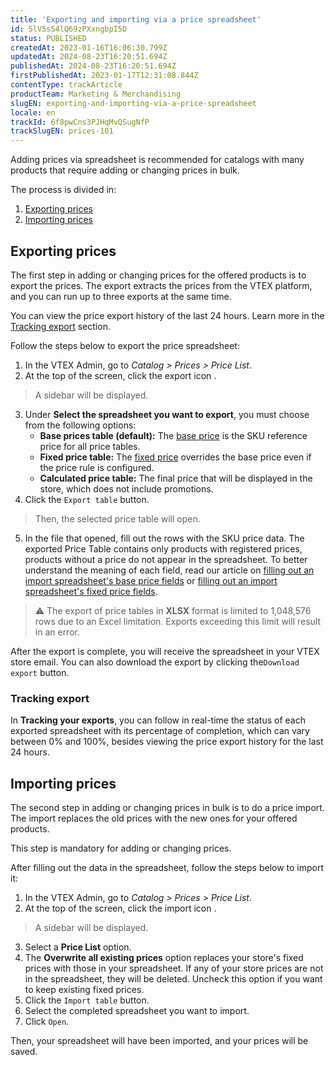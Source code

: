 ```yaml
---
title: '​​Exporting and importing via a price spreadsheet'
id: 5lV5s54lQ69zPXxngbpI5D
status: PUBLISHED
createdAt: 2023-01-16T16:06:30.799Z
updatedAt: 2024-08-23T16:20:51.694Z
publishedAt: 2024-08-23T16:20:51.694Z
firstPublishedAt: 2023-01-17T12:31:08.844Z
contentType: trackArticle
productTeam: Marketing & Merchandising
slugEN: exporting-and-importing-via-a-price-spreadsheet
locale: en
trackId: 6f8pwCns3PJHqMvQSugNfP
trackSlugEN: prices-101
---
```


Adding prices via spreadsheet is recommended for catalogs with many products that require adding or changing prices in bulk.

The process is divided in:

1. [Exporting prices](#exporting-prices)
2. [Importing prices](#importing-prices)

## Exporting prices 

The first step in adding or changing prices for the offered products is to export the prices. The export extracts the prices from the VTEX platform, and you can run up to three exports at the same time.

You can view the price export history of the last 24 hours. Learn more in the [Tracking export](#tracking-export) section.

Follow the steps below to export the price spreadsheet:

1. In the VTEX Admin, go to *Catalog > Prices > Price List*.
2. At the top of the screen, click the export icon <i class="fas fa-download"></i>.
> A sidebar will be displayed.
3. Under **Select the spreadsheet you want to export**, you must choose from the following options:
   - **Base prices table (default):** The [base price](https://help.vtex.com/en/tracks/precos-101--6f8pwCns3PJHqMvQSugNfP/3XcXp0r5WrJvogB8KIX4Kx) is the SKU reference price for all price tables.
   - **Fixed price table:** The [fixed price](https://help.vtex.com/en/tracks/precos-101--6f8pwCns3PJHqMvQSugNfP/3HxF2u5VwidqnUGnFoKdDy) overrides the base price even if the price rule is configured.
   - **Calculated price table:** The final price that will be displayed in the store, which does not include promotions.
4. Click the `Export table` button.
> Then, the selected price table will open.
5. In the file that opened, fill out the rows with the SKU price data. The exported Price Table contains only products with registered prices, products without a price do not appear in the spreadsheet. To better understand the meaning of each field, read our article on [filling out an import spreadsheet's base price fields](https://help.vtex.com/en/tutorial/preencher-campos-da-planilha-de-importacao-de-precos-base--4Jox8TeQ5feqAn78TZ0DNA) or [filling out an import spreadsheet's fixed price fields](https://help.vtex.com/en/tutorial/preencher-campos-da-planilha-de-importacao-de-precos-fixo--50RFoH3ruV97FJgeBUCURh).

> ⚠️ The export of price tables in **XLSX** format is limited to 1,048,576 rows due to an Excel limitation. Exports exceeding this limit will result in an error.

After the export is complete, you will receive the spreadsheet in your VTEX store email. You can also download the export by clicking the`Download export` button.

### Tracking export

In **Tracking your exports**, you can follow in real-time the status of each exported spreadsheet with its percentage of completion, which can vary between 0% and 100%, besides viewing the price export history for the last 24 hours.

## Importing prices

The second step in adding or changing prices in bulk is to do a price import. The import replaces the old prices with the new ones for your offered products.

This step is mandatory for adding or changing prices.

After filling out the data in the spreadsheet, follow the steps below to import it:

1. In the VTEX Admin, go to *Catalog > Prices > Price List*.
2. At the top of the screen, click the import icon <i class="fas fa-upload"></i>.
> A sidebar will be displayed.
3. Select a **Price List** option.
4. The **Overwrite all existing prices** option replaces your store's fixed prices with those in your spreadsheet. If any of your store prices are not in the spreadsheet, they will be deleted. Uncheck this option if you want to keep existing fixed prices.
5. Click the `Import table` button.
6. Select the completed spreadsheet you want to import.
7. Click `Open`.

Then, your spreadsheet will have been imported, and your prices will be saved.


